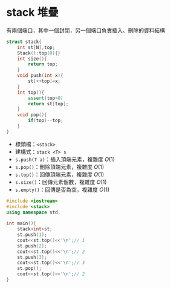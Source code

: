 # stack 堆疊
有兩個端口，其中一個封閉，另一個端口負責插入、刪除的資料結構
```cpp
struct stack{
    int st[N],top;
    Stack():top(0){}
    int size(){
        return top;
    }
    void push(int x){
        st[++top]=x;
    }
    int top(){
        assert(top>0)
        return st[top];
    }
    void pop(){
        if(top)--top;
    }
}
```
* 標頭檔：`<stack>`
* 建構式：`stack <T> s`
* `s.push(T a)`：插入頂端元素，複雜度 $O(1)$
* `s.pop()`：刪除頂端元素，複雜度 $O(1)$
* `s.top()`：回傳頂端元素，複雜度 $O(1)$
* `s.size()`：回傳元素個數，複雜度 $O(1)$
* `s.empty()`：回傳是否為空，複雜度 $O(1)$
```cpp
#include <iostream>
#include <stack>
using namespace std;
  
int main(){
    stack<int>st;
    st.push(1);
    cout<<st.top()<<'\n';// 1
    st.push(2);
    cout<<st.top()<<'\n';// 2
    st.push(3);
    cout<<st.top()<<'\n';// 3
    st.pop();
    cout<<st.top()<<'\n';// 2
}
```